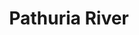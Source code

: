 ---
title: "Pathuria River"
title_bn: "পাথুরিয়া নদী"
description: "Sarankohola upazila is the source region of this river that falls into Bilesshor river."
---